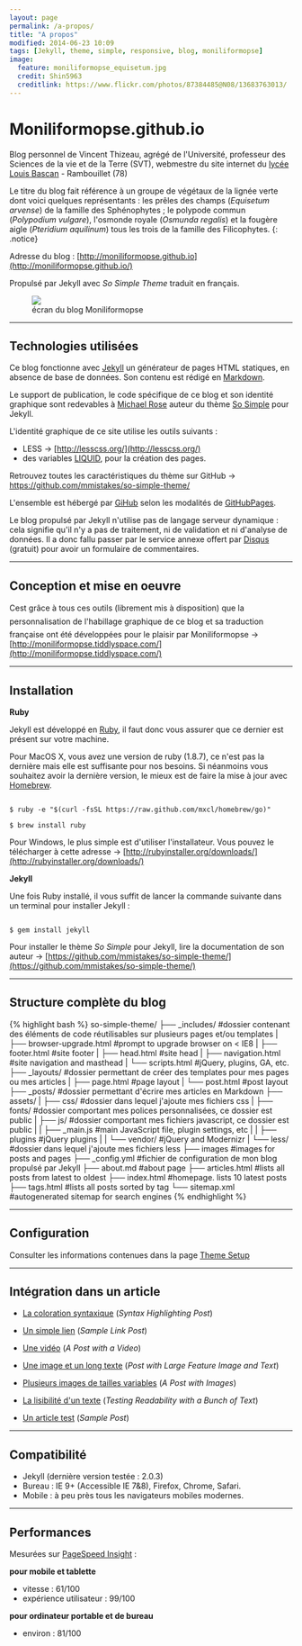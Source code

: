 ```yaml
---
layout: page
permalink: /a-propos/
title: "A propos"
modified: 2014-06-23 10:09
tags: [Jekyll, theme, simple, responsive, blog, moniliformopse]
image:
  feature: moniliformopse_equisetum.jpg
  credit: Shin5963
  creditlink: https://www.flickr.com/photos/87384485@N08/13683763013/
---
```

# Moniliformopse.github.io

Blog personnel de Vincent Thizeau, agrégé de l'Université, professeur des Sciences de la vie et de la Terre (SVT), webmestre du site internet du [lycée Louis Bascan](http://www.lyc-bascan-rambouillet.ac-versailles.fr/) - Rambouillet (78)

Le titre du blog fait référence à un groupe de végétaux de la lignée verte dont voici quelques représentants : les prêles des champs (*Equisetum arvense*) de la famille des Sphénophytes ; le polypode commun (*Polypodium vulgare*), l'osmonde royale (*Osmunda regalis*) et la fougère aigle (*Pteridium aquilinum*) tous les trois de la famille des Filicophytes.
{: .notice}

Adresse du blog : [http://moniliformopse.github.io](http://moniliformopse.github.io/)

Propulsé par Jekyll avec *So Simple Theme* traduit en français.

<figure>
	<img src="http://bit.ly/1md8csQ">
	<figcaption>écran du blog Moniliformopse</figcaption>
</figure>

---

## Technologies utilisées

Ce blog fonctionne avec [Jekyll](http://jekyllrb.com/) un générateur de pages HTML statiques, en absence de base de données. Son contenu est rédigé en [Markdown](http://daringfireball.net/projects/markdown/).

Le support de publication, le code spécifique de ce blog et son identité graphique sont redevables à [Michael Rose](http://mademistakes.com/) auteur du thème [So Simple](http://mademistakes.com/articles/so-simple-jekyll-theme/) pour Jekyll.

L'identité graphique de ce site utilise les outils suivants :

- LESS ->  [http://lesscss.org/](http://lesscss.org/)
- des variables [LIQUID](http://docs.shopify.com/themes/liquid-basics), pour la création des pages.

Retrouvez toutes les caractéristiques du thème sur GitHub -> https://github.com/mmistakes/so-simple-theme/

L'ensemble est hébergé par [GiHub](https://github.com/) selon les modalités de [GitHubPages](https://pages.github.com/).

Le blog propulsé par Jekyll n'utilise pas de langage serveur dynamique : cela signifie qu'il n'y a pas de traitement,  ni de validation et ni d'analyse de données. Il a donc fallu passer par le service annexe offert par [Disqus](https://disqus.com/) (gratuit) pour avoir un formulaire de commentaires.

---

## Conception et mise en oeuvre

Cest grâce à tous ces outils (librement mis à disposition) que la personnalisation de l'habillage graphique de ce blog et sa traduction française ont été développées pour le plaisir par Moniliformopse -> [http://moniliformopse.tiddlyspace.com/](http://moniliformopse.tiddlyspace.com/)

---

## Installation

**Ruby**

Jekyll est développé en [Ruby](https://www.ruby-lang.org/fr/), il faut donc vous assurer que ce dernier est présent sur votre machine.

Pour MacOS X, vous avez une version de ruby (1.8.7), ce n'est pas la dernière mais elle est suffisante pour nos besoins. Si néanmoins vous souhaitez avoir la dernière version, le mieux est de faire la mise à jour avec [Homebrew](http://brew.sh/index_fr.html).

<code>
$ ruby -e "$(curl -fsSL https://raw.github.com/mxcl/homebrew/go)"
</code>

<code>
$ brew install ruby
</code>

Pour Windows, le plus simple est d'utiliser l'installateur. Vous pouvez le télécharger à cette adresse -> [http://rubyinstaller.org/downloads/](http://rubyinstaller.org/downloads/)

**Jekyll**

Une fois Ruby installé, il vous suffit de lancer la commande suivante dans un terminal pour installer Jekyll :

<code>
$ gem install jekyll
</code>

Pour installer le thème *So Simple* pour Jekyll, lire la documentation de son auteur -> [https://github.com/mmistakes/so-simple-theme/](https://github.com/mmistakes/so-simple-theme/)

---

## Structure complète du blog

{% highlight bash %}
so-simple-theme/
├── _includes/ #dossier contenant des éléments de code réutilisables sur plusieurs pages et/ou templates
|    ├── browser-upgrade.html  #prompt to upgrade browser on < IE8
|    ├── footer.html  #site footer
|    ├── head.html  #site head
|    ├── navigation.html #site navigation and masthead
|    └── scripts.html  #jQuery, plugins, GA, etc.
├── _layouts/ #dossier permettant de créer des templates pour mes pages ou mes articles
|    ├── page.html  #page layout
|    └── post.html  #post layout
├── _posts/ #dossier permettant d'écrire mes articles en Markdown
├── assets/
|    ├── css/  #dossier dans lequel j'ajoute mes fichiers css
|    ├── fonts/  #dossier comportant mes polices personnalisées, ce dossier est public
|    ├── js/ #dossier comportant mes fichiers javascript, ce dossier est public
|    |   ├── _main.js  #main JavaScript file, plugin settings, etc
|    |   ├── plugins  #jQuery plugins
|    |   └── vendor/  #jQuery and Modernizr
|    └── less/ #dossier dans lequel j'ajoute mes fichiers less
├── images  #images for posts and pages
├── _config.yml  #fichier de configuration de mon blog propulsé par Jekyll
├── about.md  #about page
├── articles.html  #lists all posts from latest to oldest
├── index.html  #homepage. lists 10 latest posts
├── tags.html  #lists all posts sorted by tag
└── sitemap.xml  #autogenerated sitemap for search engines
{% endhighlight %}

---

## Configuration

Consulter les informations contenues dans la page  [Theme Setup](http://moniliformopse.github.io/theme-setup/)

---

## Intégration dans un article

- [La coloration syntaxique](http://moniliformopse.github.io/articles/code-highlighting-post/) (*Syntax Highlighting Post*)

- [Un simple lien](http://moniliformopse.github.io/articles/sample-link-post/) (*Sample Link Post*)

- [Une vidéo](http://moniliformopse.github.io/articles/video-post/) (*A Post with a Video*)

- [Une image et un long texte](http://moniliformopse.github.io/articles/readability-feature-post/) (*Post with Large Feature Image and Text*) 

- [Plusieurs images de tailles variables](http://moniliformopse.github.io/articles/sample-post-images/) (*A Post with Images*)

- [La lisibilité d'un texte](http://moniliformopse.github.io/articles/readability-post/) (*Testing Readability with a Bunch of Text*) 

- [Un article test](http://moniliformopse.github.io/articles/sample-post/) (*Sample Post*) 

---

## Compatibilité

- Jekyll (dernière version testée : 2.0.3)
- Bureau : IE 9+ (Accessible IE 7&8), Firefox, Chrome, Safari.
- Mobile : à peu près tous les navigateurs mobiles modernes.

---

## Performances

Mesurées sur [PageSpeed Insight](https://developers.google.com/speed/pagespeed/insights/) :

**pour mobile et tablette**

- vitesse : 61/100
- expérience utilisateur : 99/100

**pour ordinateur portable et de bureau**

- environ : 81/100